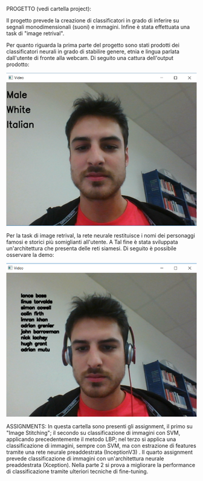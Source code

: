 PROGETTO (vedi cartella project):

Il progetto prevede la creazione di classificatori in grado di inferire su segnali monodimensionali (suoni) e immagini. Infine è stata 
effettuata una task di "image retrival".

Per quanto riguarda la prima parte del progetto sono stati prodotti dei classificatori neurali in grado di stabilire genere, etnia e lingua 
parlata dall'utente di fronte alla webcam. Di seguito una cattura dell'output prodotto:

![alt text](https://github.com/done1892/Data-Science-Projects/blob/master/Digital%20Signal%20and%20Image%20Management/Project/Cattura1.PNG)

Per la task di image retrival, la rete neurale restituisce i nomi dei personaggi famosi e storici più somiglianti all'utente. A Tal fine 
è stata sviluppata un'architettura che presenta delle reti siamesi. Di seguito è possibile osservare la demo:

![alt text](https://github.com/done1892/Data-Science-Projects/blob/master/Digital%20Signal%20and%20Image%20Management/Project/Cattura2.PNG)



ASSIGNMENTS:
In questa cartella sono presenti gli assignment, il primo su "Image Stitching"; il secondo su classificazione di immagini con SVM,
applicando precedentemente il metodo LBP; nel terzo si applica una classificazione di immagini, sempre con SVM, ma con estrazione di features tramite una rete neurale preaddestrata (InceptionV3) . Il quarto assignment prevede classificazione di immagini con un'architettura neurale preaddestrata (Xception). Nella parte 
2 si prova a migliorare la performance di classificazione tramite ulteriori tecniche di fine-tuning.
